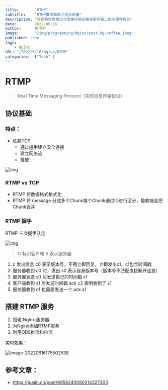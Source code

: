 ```yaml
---
title:       "RTMP"
subtitle:    "RTMP推流简单介绍与部署"
description: "将视频信息推流与图像传输部署在服务器上用于硬件服务"
date:        2022-06-16
author:      蔡博宇
image:       "/img/programming/Nginx/post-bg-coffee.jpeg"
published: true
tags:
    - Nginx
URL: "/2022/6/16/Nginx/RTMP"
categories:  ["Tech" ]
---
```


# RTMP

> Real Time Messaging Protocol（实时消息传输协议）

## 协议基础

### 特点：

* 依赖TCP
  * 通过握手建立安全连接
  * 建立网络流
  * 播放

![img](https://personal-drawing-bed.oss-cn-beijing.aliyuncs.com/img/36f5ff95ce46485d8619e3fa71ea1da4tplv-k3u1fbpfcp-zoom-in-crop-mark1304000.webp)

### RTMP vs TCP

* RTMP 将数据格式格式化
* RTMP 将 message 分成多个Chunk每个Chunk通过ID进行区分，接收端会把Chunk合并



### RTMP 握手

RTMP 三次握手认定

![img](https://personal-drawing-bed.oss-cn-beijing.aliyuncs.com/img/fa8f93c741cf43dbbf86c43dca93f6cdtplv-k3u1fbpfcp-zoom-in-crop-mark1304000.webp)

> C 标识客户端      S 表示服务器

1. c 发出信息 c0 表示版本号，不用立即回复，立即发出c1，c1包含时间戳
2. 服务器收到 c0 时，发出 s0 表示自身版本号（版本号不匹配直接断开连接）
3. 服务器发送 s0 后发送自己的时间戳 s1 
4. 客户端收到 s1 后发送时间戳 ack c2 表明收到了 s1
5. 服务器收到 c1 也需要发送一个 ack s1



## 搭建 RTMP 服务

1. 搭建 Nginx 服务器
2. 为Nginx添加RTMP服务
3. 利用OBS推流和拉流

实时效果：

![image-20220616175502538](https://personal-drawing-bed.oss-cn-beijing.aliyuncs.com/img/image-20220616175502538.png)



## 参考文章：

* https://juejin.cn/post/6956240080214327303

